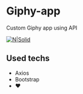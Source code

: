 # Giphy-app
Custom Giphy app using API

[![N|Solid]("/img/giphy.png")](https://developers.giphy.com/)
## Used techs
  - Axios
  - Bootstrap
  - ❤
